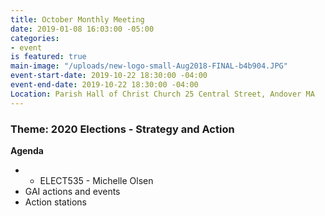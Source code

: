 ```yaml
---
title: October Monthly Meeting
date: 2019-01-08 16:03:00 -05:00
categories:
- event
is featured: true
main-image: "/uploads/new-logo-small-Aug2018-FINAL-b4b904.JPG"
event-start-date: 2019-10-22 18:30:00 -04:00
event-end-date: 2019-10-22 18:30:00 -04:00
Location: Parish Hall of Christ Church 25 Central Street, Andover MA
---
```


### Theme: 2020 Elections - Strategy and Action

**Agenda**
* * ELECT535 - Michelle Olsen
* GAI actions and events
* Action stations 